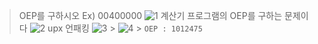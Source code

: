 > OEP를 구하시오 Ex) 00400000
> ![1](https://github.com/king-raccoon/Yoom/assets/78426205/2443c256-22a8-4583-8436-c896a835348b)
> 계산기 프로그램의 OEP를 구하는 문제이다
> ![2](https://github.com/king-raccoon/Yoom/assets/78426205/5560e45f-fe04-4ec0-94ff-32738fdec50c)
> upx 언패킹
> ![3](https://github.com/king-raccoon/Yoom/assets/78426205/01f127e0-2a71-48b4-aeaf-beb78d82269f) > ![4](https://github.com/king-raccoon/Yoom/assets/78426205/36acbd48-1ec2-4c6f-a9f1-03f2fc4b169f) > `OEP : 1012475`
